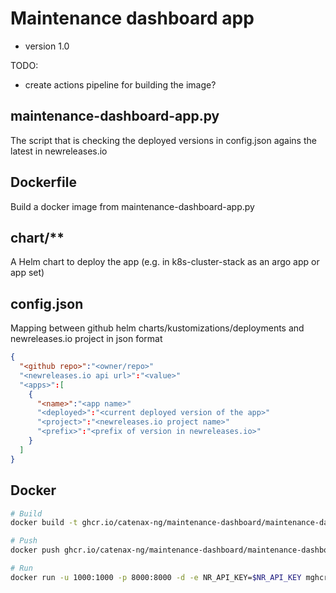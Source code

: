 # Maintenance dashboard app

  - version 1.0

TODO:

  - create actions pipeline for building the image?

## maintenance-dashboard-app.py

The script that is checking the deployed versions in config.json agains the latest in newreleases.io

## Dockerfile

Build a docker image from maintenance-dashboard-app.py

## chart/**

A Helm chart to deploy the app (e.g. in k8s-cluster-stack as an argo app or app set)

## config.json

Mapping between github helm charts/kustomizations/deployments and newreleases.io project in json format

```json
{
  "<github repo>":"<owner/repo>"
  "<newreleases.io api url>":"<value>"
  "<apps>":[
    {
      "<name>":"<app name>"
      "<deployed>":"<current deployed version of the app>"
      "<project>":"<newreleases.io project name>"
      "<prefix>":"<prefix of version in newreleases.io>"
    }
  ]
}
```

## Docker

```bash
# Build
docker build -t ghcr.io/catenax-ng/maintenance-dashboard/maintenance-dashboard-app .

# Push
docker push ghcr.io/catenax-ng/maintenance-dashboard/maintenance-dashboard-app

# Run
docker run -u 1000:1000 -p 8000:8000 -d -e NR_API_KEY=$NR_API_KEY mghcr.io/catenax-ng/maintenance-dashboard/aintenance-dashboard-app
```
